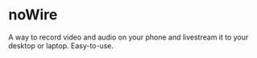 # noWire
A way to record video and audio on your phone and livestream it to your desktop or laptop. Easy-to-use.
